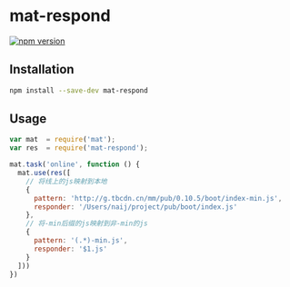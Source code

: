 # mat-respond

[![npm version](https://badge.fury.io/js/mat-respond.svg)](http://badge.fury.io/js/mat-respond)

## Installation

```sh
npm install --save-dev mat-respond
```

## Usage

```javascript
var mat  = require('mat');
var res  = require('mat-respond');

mat.task('online', function () {
  mat.use(res([
    // 将线上的js映射到本地
    {
      pattern: 'http://g.tbcdn.cn/mm/pub/0.10.5/boot/index-min.js',
      responder: '/Users/naij/project/pub/boot/index.js'
    }, 
    // 将-min后缀的js映射到非-min的js
    {
      pattern: '(.*)-min.js',
      responder: '$1.js'
    }
  ]))
})
```